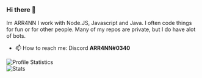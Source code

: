 ### Hi there 👋

Im ARR4NN I work with Node.JS, Javascript and Java.
I often code things for fun or for other people.
Many of my repos are private, but I do have alot of bots.
- 📫 How to reach me: Discord **ARR4NN#0340**  
    
![Profile Statistics](https://github-readme-stats.vercel.app/api?username=ARR4NN&show_icons=true)  
![Stats](https://wakatime.com/share/@000c6089-5c2a-43d7-885d-ddafdf00f0c3/21fbbfae-ed8c-4b68-b722-a5fa2198a97c.png)  
